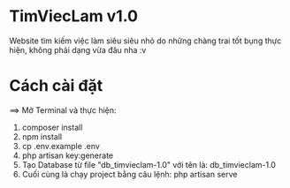 # TimViecLam v1.0
Website tìm kiếm việc làm siêu siêu nhỏ do những chàng trai tốt bụng thực hiện, không phải dạng vừa đâu nha :v

# Cách cài đặt
==> Mở Terminal và thực hiện: 
  1. composer install
  2. npm install
  3. cp .env.example .env
  4. php artisan key:generate
  5. Tạo Database từ file "db_timvieclam-1.0" với tên là: db_timvieclam-1.0
  6. Cuối cùng là chạy project bằng câu lệnh: php artisan serve
